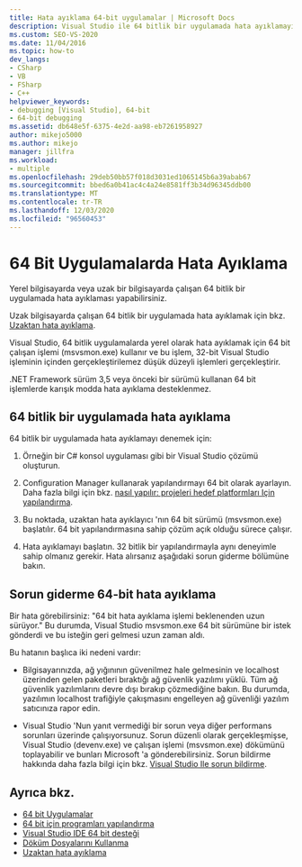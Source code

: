 ```yaml
---
title: Hata ayıklama 64-bit uygulamalar | Microsoft Docs
description: Visual Studio ile 64 bitlik bir uygulamada hata ayıklamayı öğrenin. Beklenmedik hata ayıklama gecikmeleriyle ilgili sorunları gidermeye yönelik ipuçları vardır.
ms.custom: SEO-VS-2020
ms.date: 11/04/2016
ms.topic: how-to
dev_langs:
- CSharp
- VB
- FSharp
- C++
helpviewer_keywords:
- debugging [Visual Studio], 64-bit
- 64-bit debugging
ms.assetid: db648e5f-6375-4e2d-aa98-eb7261958927
author: mikejo5000
ms.author: mikejo
manager: jillfra
ms.workload:
- multiple
ms.openlocfilehash: 29deb50bb57f018d3031ed1065145b6a39abab67
ms.sourcegitcommit: bbed6a0b41ac4c4a24e8581ff3b34d96345ddb00
ms.translationtype: MT
ms.contentlocale: tr-TR
ms.lasthandoff: 12/03/2020
ms.locfileid: "96560453"
---
```

# <a name="debug-64-bit-applications"></a>64 Bit Uygulamalarda Hata Ayıklama
Yerel bilgisayarda veya uzak bir bilgisayarda çalışan 64 bitlik bir uygulamada hata ayıklaması yapabilirsiniz.

 Uzak bilgisayarda çalışan 64 bitlik bir uygulamada hata ayıklamak için bkz. [Uzaktan hata ayıklama](../debugger/remote-debugging.md).

 Visual Studio, 64 bitlik uygulamalarda yerel olarak hata ayıklamak için 64 bit çalışan işlemi (msvsmon.exe) kullanır ve bu işlem, 32-bit Visual Studio işleminin içinden gerçekleştirilemez düşük düzeyli işlemleri gerçekleştirir.

 .NET Framework sürüm 3,5 veya önceki bir sürümü kullanan 64 bit işlemlerde karışık modda hata ayıklama desteklenmez.

## <a name="debug-a-64-bit-application"></a>64 bitlik bir uygulamada hata ayıklama
 64 bitlik bir uygulamada hata ayıklamayı denemek için:

1. Örneğin bir C# konsol uygulaması gibi bir Visual Studio çözümü oluşturun.

2. Configuration Manager kullanarak yapılandırmayı 64 bit olarak ayarlayın. Daha fazla bilgi için bkz. [nasıl yapılır: projeleri hedef platformları Için yapılandırma](../ide/how-to-configure-projects-to-target-platforms.md).

3. Bu noktada, uzaktan hata ayıklayıcı 'nın 64 bit sürümü (msvsmon.exe) başlatılır. 64 bit yapılandırmasına sahip çözüm açık olduğu sürece çalışır.

4. Hata ayıklamayı başlatın. 32 bitlik bir yapılandırmayla aynı deneyimle sahip olmanız gerekir. Hata alırsanız aşağıdaki sorun giderme bölümüne bakın.

## <a name="troubleshooting-64-bit-debugging"></a>Sorun giderme 64-bit hata ayıklama
 Bir hata görebilirsiniz: "64 bit hata ayıklama işlemi beklenenden uzun sürüyor." Bu durumda, Visual Studio msvsmon.exe 64 bit sürümüne bir istek gönderdi ve bu isteğin geri gelmesi uzun zaman aldı.

 Bu hatanın başlıca iki nedeni vardır:

- Bilgisayarınızda, ağ yığınının güvenilmez hale gelmesinin ve localhost üzerinden gelen paketleri bıraktığı ağ güvenlik yazılımı yüklü. Tüm ağ güvenlik yazılımlarını devre dışı bırakıp çözmediğine bakın. Bu durumda, yazılımın localhost trafiğiyle çakışmasını engelleyen ağ güvenliği yazılım satıcınıza rapor edin.

- Visual Studio 'Nun yanıt vermediği bir sorun veya diğer performans sorunları üzerinde çalışıyorsunuz. Sorun düzenli olarak gerçekleşmişse, Visual Studio (devenv.exe) ve çalışan işlemi (msvsmon.exe) dökümünü toplayabilir ve bunları Microsoft 'a gönderebilirsiniz. Sorun bildirme hakkında daha fazla bilgi için bkz. [Visual Studio Ile sorun bildirme](../ide/how-to-report-a-problem-with-visual-studio.md).

## <a name="see-also"></a>Ayrıca bkz.

- [64 bit Uygulamalar](/dotnet/framework/64-bit-apps)
- [64 bit için programları yapılandırma](/cpp/build/configuring-programs-for-64-bit-visual-cpp)
- [Visual Studio IDE 64 bit desteği](../ide/visual-studio-ide-64-bit-support.md)
- [Döküm Dosyalarını Kullanma](../debugger/using-dump-files.md)
- [Uzaktan hata ayıklama](../debugger/remote-debugging.md)